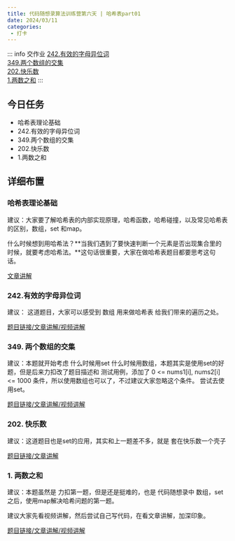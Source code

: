 ```yaml
---
title: 代码随想录算法训练营第六天 | 哈希表part01
date: 2024/03/11
categories:
 - 打卡
---
```

::: info 交作业
[242.有效的字母异位词](/blogs/algorithm/leetcode242.md)<br/>
[349.两个数组的交集](/blogs/algorithm/leetcode349.md)<br/>
[202.快乐数](/blogs/algorithm/leetcode202.md)<br/>
[1.两数之和](/blogs/algorithm/leetcode1.md)
:::

## 今日任务 
- 哈希表理论基础 
- 242.有效的字母异位词
- 349.两个数组的交集
- 202.快乐数
- 1.两数之和 

## 详细布置
### 哈希表理论基础 
建议：大家要了解哈希表的内部实现原理，哈希函数，哈希碰撞，以及常见哈希表的区别，数组，set 和map。  

什么时候想到用哈希法？**当我们遇到了要快速判断一个元素是否出现集合里的时候，就要考虑哈希法。**这句话很重要，大家在做哈希表题目都要思考这句话。 

[文章讲解](https://programmercarl.com/%E5%93%88%E5%B8%8C%E8%A1%A8%E7%90%86%E8%AE%BA%E5%9F%BA%E7%A1%80.html)

### 242.有效的字母异位词 
建议： 这道题目，大家可以感受到 数组 用来做哈希表 给我们带来的遍历之处。 

[题目链接/文章讲解/视频讲解](https://programmercarl.com/0242.%E6%9C%89%E6%95%88%E7%9A%84%E5%AD%97%E6%AF%8D%E5%BC%82%E4%BD%8D%E8%AF%8D.html)

### 349. 两个数组的交集
建议：本题就开始考虑 什么时候用set 什么时候用数组，本题其实是使用set的好题，但是后来力扣改了题目描述和 测试用例，添加了 0 <= nums1[i], nums2[i] <= 1000 条件，所以使用数组也可以了，不过建议大家忽略这个条件。 尝试去使用set。 

[题目链接/文章讲解/视频讲解](https://programmercarl.com/0349.%E4%B8%A4%E4%B8%AA%E6%95%B0%E7%BB%84%E7%9A%84%E4%BA%A4%E9%9B%86.html)

### 202. 快乐数
建议：这道题目也是set的应用，其实和上一题差不多，就是 套在快乐数一个壳子 

[题目链接/文章讲解](https://programmercarl.com/0202.%E5%BF%AB%E4%B9%90%E6%95%B0.html)

### 1. 两数之和 
建议：本题虽然是 力扣第一题，但是还是挺难的，也是 代码随想录中 数组，set之后，使用map解决哈希问题的第一题。 

建议大家先看视频讲解，然后尝试自己写代码，在看文章讲解，加深印象。 

[题目链接/文章讲解/视频讲解](https://programmercarl.com/0001.%E4%B8%A4%E6%95%B0%E4%B9%8B%E5%92%8C.html)

